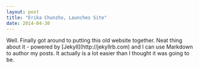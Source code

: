 ```yaml
---
layout: post
title: "Erika Chunzho, Launches Site"
date: 2014-04-30
---
```

<div class="Post">
Well. Finally got around to putting this old website together.
Neat thing about it - powered by [Jekyll](http://jekyllrb.com) and I can use Markdown to author my posts. 
It actually is a lot easier than I thought it was going to be.
